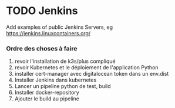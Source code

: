 # TODO Jenkins

Add examples of public Jenkins Servers, eg https://jenkins.linuxcontainers.org/


### Ordre des choses à faire

1. revoir l'installation de k3s/plus compliqué
2. revoir Kubernetes et le déploiement de l'application Python
3. installer cert-manager avec digitalocean token dans un env.dist
4. Installer Jenkins dans kubernetes
5. Lancer un pipeline python de test, build
6. Installer docker-repository
7. Ajouter le build au pipeline